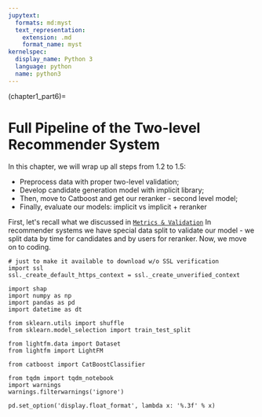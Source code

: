 ```yaml
---
jupytext:
  formats: md:myst
  text_representation:
    extension: .md
    format_name: myst
kernelspec:
  display_name: Python 3
  language: python
  name: python3
---
```


(chapter1_part6)=

# Full Pipeline of the Two-level Recommender System

In this chapter, we will wrap up all steps from 1.2 to 1.5:
- Preprocess data with proper two-level validation;
- Develop candidate generation model with implicit library;
- Then, move to Catboost and get our reranker - second level model;
- Finally, evaluate our models: implicit vs implicit + reranker

First, let's recall what we discussed in [`Metrics & Validation`](https://rekkobook.com/chapter1/validation_metrics.html)
In recommender systems we have special data split to validate our model - we split data by time for candidates
and by users for reranker. Now, we move on to coding.


```{code-cell} ipython3
# just to make it available to download w/o SSL verification
import ssl
ssl._create_default_https_context = ssl._create_unverified_context

import shap
import numpy as np
import pandas as pd
import datetime as dt

from sklearn.utils import shuffle
from sklearn.model_selection import train_test_split

from lightfm.data import Dataset
from lightfm import LightFM

from catboost import CatBoostClassifier

from tqdm import tqdm_notebook
import warnings
warnings.filterwarnings('ignore')

pd.set_option('display.float_format', lambda x: '%.3f' % x)
```